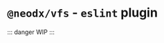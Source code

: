 # `@neodx/vfs` - `eslint` plugin <Badge type="tip" text="builtin" /> <Badge type="tip" text="auto" />

::: danger
WIP
:::

